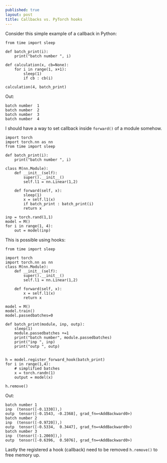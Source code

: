 ```yaml
---
published: true
layout: post
title: Callbacks vs. PyTorch hooks
---
```


Consider this simple example of a callback in Python:

```
from time import sleep

def batch_print(i):
    print("batch number ", i)
    
def calculation(x, cb=None):    
    for i in range(1, x+1):        
        sleep(1)
        if cb : cb(i)

calculation(4, batch_print)    
```
Out:
```
batch number  1
batch number  2
batch number  3
batch number  4
```

I should have a way to set callback inside `forward()` of a module somehow.

```
import torch
import torch.nn as nn
from time import sleep

def batch_print(i):
    print("batch number ", i)

class M(nn.Module):
    def __init__(self):        
        super().__init__()        
        self.l1 = nn.Linear(1,2)
        
    def forward(self, x):                      
        sleep(1)        
        x = self.l1(x)
        if batch_print : batch_print(i)
        return x

inp = torch.rand(1,1)    
model = M()
for i in range(1, 4):
    out = model(inp)
```

This is possible using hooks:

```
from time import sleep

import torch
import torch.nn as nn
class M(nn.Module):
    def __init__(self):        
        super().__init__()        
        self.l1 = nn.Linear(1,2)
        
    def forward(self, x):                      
        x = self.l1(x)
        return x

model = M()
model.train()
model.passedbatches=0

def batch_print(module, inp, outp):
    sleep(1)
    module.passedbatches +=1
    print("batch number", module.passedbatches)
    print("inp ", inp)
    print("outp ", outp)


h = model.register_forward_hook(batch_print)
for i in range(1,4):
    # simplified batches
    x = torch.randn(1)
    output = model(x)

h.remove()
```

Out:
```
batch number 1
inp  (tensor([-0.1330]),)
outp  tensor([-0.1543, -0.2368], grad_fn=<AddBackward0>)
batch number 2
inp  (tensor([-0.9720]),)
outp  tensor([-0.5334,  0.3447], grad_fn=<AddBackward0>)
batch number 3
inp  (tensor([-1.2069]),)
outp  tensor([-0.6396,  0.5076], grad_fn=<AddBackward0>)
```

Lastly the registered a hook (callback) need to be removed `h.remove()` to free memory up.
